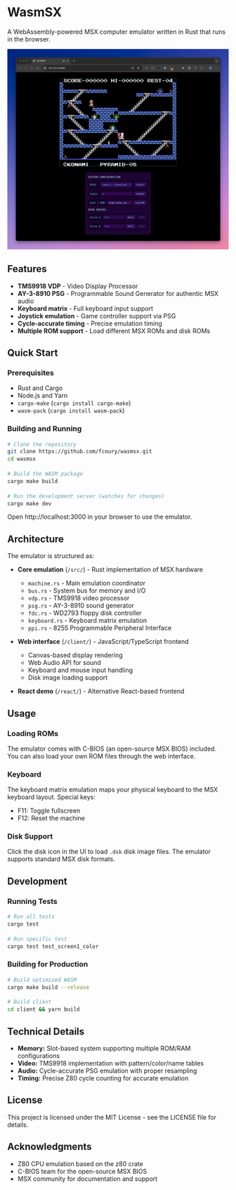 # WasmSX

A WebAssembly-powered MSX computer emulator written in Rust that runs in the browser.

![WasmSX Emulator Screenshot](res/img/screenshot.png)

## Features

- **TMS9918 VDP** - Video Display Processor
- **AY-3-8910 PSG** - Programmable Sound Generator for authentic MSX audio
- **Keyboard matrix** - Full keyboard input support
- **Joystick emulation** - Game controller support via PSG
- **Cycle-accurate timing** - Precise emulation timing
- **Multiple ROM support** - Load different MSX ROMs and disk ROMs

## Quick Start

### Prerequisites

- Rust and Cargo
- Node.js and Yarn
- `cargo-make` (`cargo install cargo-make`)
- `wasm-pack` (`cargo install wasm-pack`)

### Building and Running

```bash
# Clone the repository
git clone https://github.com/fcoury/wasmsx.git
cd wasmsx

# Build the WASM package
cargo make build

# Run the development server (watches for changes)
cargo make dev
```

Open http://localhost:3000 in your browser to use the emulator.

## Architecture

The emulator is structured as:

- **Core emulation** (`/src/`) - Rust implementation of MSX hardware

  - `machine.rs` - Main emulation coordinator
  - `bus.rs` - System bus for memory and I/O
  - `vdp.rs` - TMS9918 video processor
  - `psg.rs` - AY-3-8910 sound generator
  - `fdc.rs` - WD2793 floppy disk controller
  - `keyboard.rs` - Keyboard matrix emulation
  - `ppi.rs` - 8255 Programmable Peripheral Interface

- **Web interface** (`/client/`) - JavaScript/TypeScript frontend

  - Canvas-based display rendering
  - Web Audio API for sound
  - Keyboard and mouse input handling
  - Disk image loading support

- **React demo** (`/react/`) - Alternative React-based frontend

## Usage

### Loading ROMs

The emulator comes with C-BIOS (an open-source MSX BIOS) included. You can also load your own ROM files through the web interface.

### Keyboard

The keyboard matrix emulation maps your physical keyboard to the MSX keyboard layout. Special keys:

- F11: Toggle fullscreen
- F12: Reset the machine

### Disk Support

Click the disk icon in the UI to load `.dsk` disk image files. The emulator supports standard MSX disk formats.

## Development

### Running Tests

```bash
# Run all tests
cargo test

# Run specific test
cargo test test_screen1_color
```

### Building for Production

```bash
# Build optimized WASM
cargo make build --release

# Build client
cd client && yarn build
```

## Technical Details

- **Memory:** Slot-based system supporting multiple ROM/RAM configurations
- **Video:** TMS9918 implementation with pattern/color/name tables
- **Audio:** Cycle-accurate PSG emulation with proper resampling
- **Timing:** Precise Z80 cycle counting for accurate emulation

## License

This project is licensed under the MIT License - see the LICENSE file for details.

## Acknowledgments

- Z80 CPU emulation based on the z80 crate
- C-BIOS team for the open-source MSX BIOS
- MSX community for documentation and support
